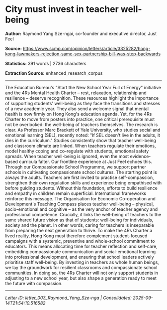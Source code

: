 # City must invest in teacher well-being

**Author:** Raymond Yang Sze-ngai, co-founder and executive director, Just Feel

**Source:** https://www.scmp.com/opinion/letters/article/3325282/hong-kong-lawmakers-rejection-same-sex-partnership-bill-was-step-backwards

**Statistics:** 391 words | 2736 characters

**Extraction Source:** enhanced_research_corpus

---

The Education Bureau's "Start the New School Year Full of Energy" initiative and the 4Rs Mental Health Charter – rest, relaxation, relationship and resilience – deserve recognition. These resources highlight the importance of supporting students' well-being as they face the transitions and stresses of a new academic year. They also send a welcome signal that mental health is now firmly on Hong Kong's education agenda.
Yet, for the 4Rs Charter to move from posters into practice, one critical prerequisite must not be overlooked: the well-being of teachers themselves. The research is clear. As Professor Marc Brackett of Yale University, who studies social and emotional learning (SEL), recently noted: "If SEL doesn't live in the adults, it dies in the curriculum." Studies consistently show that teacher well-being and classroom climate are linked. When teachers regulate their emotions, model healthy coping and co-regulate with students, emotional safety spreads. When teacher well-being is ignored, even the most evidence-based curricula falter.
Our frontline experience at Just Feel echoes this. Through our Compassionate School Programme, we support partner schools in cultivating compassionate school cultures. The starting point is always the adults. Teachers are first invited to practise self-compassion, strengthen their own regulation skills and experience being empathised with before guiding students. Without this foundation, efforts to build resilience and empathy in children remain superficial.
International frameworks reinforce this message. The Organisation for Economic Co-operation and Development's Teaching Compass places teacher well-being – physical, socio-emotional and cognitive – as the very anchor of teacher agency and professional competence. Crucially, it links the well-being of teachers to the same shared future vision as that of students: well-being for individuals, society and the planet. In other words, caring for teachers is inseparable from preparing the next generation to thrive.
To make the 4Rs Charter a lived reality, Hong Kong must therefore complement student-focused campaigns with a systemic, preventive and whole-school commitment to educators. This means allocating time for teacher reflection and self-care, embedding compassionate communication and social-emotional learning into professional development, and ensuring that school leaders actively prioritise staff well-being.
By investing in teachers as whole human beings, we lay the groundwork for resilient classrooms and compassionate school communities. In doing so, the 4Rs Charter will not only support students in adjusting to a new school year, but also shape a generation ready to meet the future with compassion.

---

*Letter ID: letter_003_Raymond_Yang_Sze-nga | Consolidated: 2025-09-14T21:54:10.516582*
